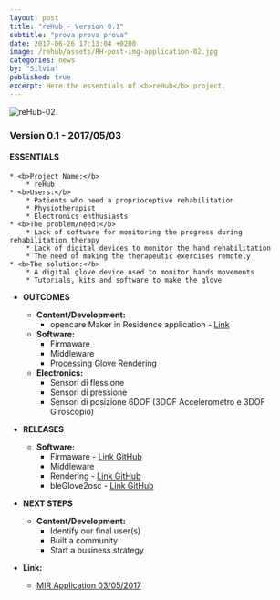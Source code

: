 ```yaml
---
layout: post
title: "reHub - Version 0.1"
subtitle: "prova prova prova"
date: 2017-06-26 17:13:04 +0200
image: /rehub/assets/RH-post-img-application-02.jpg
categories: news
by: "Silvia"
published: true
excerpt: Here the essentials of <b>reHub</b> project.
---
```


<img src="https://opencarecc.github.io/rehub/assets/RH-post-img-application-02.jpg" alt="reHub-02">

### Version 0.1 - 2017/05/03

#### ESSENTIALS

	* <b>Project Name:</b>
		* reHub
	* <b>Users:</b>
		* Patients who need a proprioceptive rehabilitation
		* Physiotherapist
		* Electronics enthusiasts
	* <b>The problem/need:</b>
		* Lack of software for monitoring the progress during rehabilitation therapy
		* Lack of digital devices to monitor the hand rehabilitation
		* The need of making the therapeutic exercises remotely
	* <b>The solution:</b>
		* A digital glove device used to monitor hands movements
		* Tutorials, kits and software to make the glove

* <b>OUTCOMES</b>
	* <b>Content/Development:</b>
		* opencare Maker in Residence application - [Link](https://edgeryders.eu/t/rehub-rehabilitation-glove/6600)
	* <b>Software:</b>
		* Firmaware
		* Middleware
		* Processing Glove Rendering
	* <b>Electronics:</b>
		* Sensori di flessione
		* Sensori di pressione
		* Sensori di posizione 6DOF (3DOF Accelerometro e 3DOF Giroscopio)

* <b>RELEASES</b>
	* <b>Software:</b>
		* Firmaware - [Link GitHub](https://github.com/reHubGlove/gloveFirmware32u4)
		* Middleware
		* Rendering - [Link GitHub](https://github.com/reHubGlove/processingGloveRendering)
		* bleGlove2osc - [Link GitHub](https://github.com/reHubGlove/bleGlove2osc)

* <b>NEXT STEPS</b>
	* <b>Content/Development:</b>
		* Identify our final user(s)
		* Built a community
		* Start a business strategy

* <b>Link:</b>
  * [MIR Application 03/05/2017](https://edgeryders.eu/t/rehub-rehabilitation-glove/6600)
